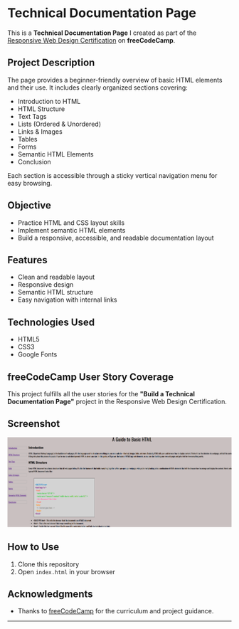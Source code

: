 # Technical Documentation Page

This is a **Technical Documentation Page** I created as part of the [Responsive Web Design Certification](https://www.freecodecamp.org/learn/responsive-web-design/) on **freeCodeCamp**.

##  Project Description

The page provides a beginner-friendly overview of basic HTML elements and their use. It includes clearly organized sections covering:

- Introduction to HTML
- HTML Structure
- Text Tags
- Lists (Ordered & Unordered)
- Links & Images
- Tables
- Forms
- Semantic HTML Elements
- Conclusion

Each section is accessible through a sticky vertical navigation menu for easy browsing.

##  Objective

- Practice HTML and CSS layout skills  
- Implement semantic HTML elements  
- Build a responsive, accessible, and readable documentation layout  

## Features

- Clean and readable layout  
- Responsive design  
- Semantic HTML structure  
- Easy navigation with internal links  

##  Technologies Used

- HTML5  
- CSS3  
- Google Fonts  

##  freeCodeCamp User Story Coverage

This project fulfills all the user stories for the **"Build a Technical Documentation Page"** project in the Responsive Web Design Certification.

##  Screenshot

![Screenshot of Technical Documentation Page](./screenshot.png)

## How to Use

1. Clone this repository  
2. Open `index.html` in your browser  

## Acknowledgments

- Thanks to [freeCodeCamp](https://www.freecodecamp.org/) for the curriculum and project guidance.

---
